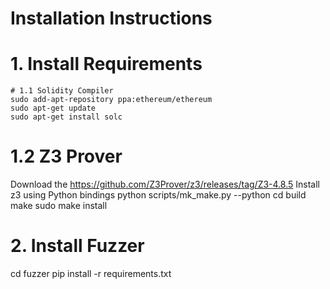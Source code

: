 # Installation Instructions
  # 1. Install Requirements
    # 1.1 Solidity Compiler
    sudo add-apt-repository ppa:ethereum/ethereum
    sudo apt-get update
    sudo apt-get install solc
   # 1.2 Z3 Prover
   Download the https://github.com/Z3Prover/z3/releases/tag/Z3-4.8.5
   Install z3 using Python bindings
   python scripts/mk_make.py --python
   cd build
   make
   sudo make install
# 2. Install Fuzzer
   cd fuzzer
   pip install -r requirements.txt
